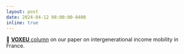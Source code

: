```yaml
---
layout: post
date: 2024-04-12 08:00:00-0400
inline: true
---
```


:memo: <a href="https://cepr.org/voxeu/columns/intergenerational-income-mobility-france-comparative-and-geographic-analysis" target="_blank">**VOXEU** column</a> on our paper on intergenerational income mobility in France.
